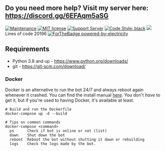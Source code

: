 
## Do you need more help? Visit my server here: **https://discord.gg/6EFAqm5aSG**
[![Maintenance](https://img.shields.io/badge/Maintained%3F-yes-green.svg)](https://GitHub.com/JakeWasChosen/edoC/graphs/commit-activity) [![MIT license](https://img.shields.io/badge/License-MIT-blue.svg)](https://github.com/JakeWasChosen/edoC/blob/master/LICENSE.txt) [![Support Server](https://img.shields.io/discord/591914197219016707.svg?label=&logo=discord&logoColor=ffffff&color=7389D8&labelColor=6A7EC2)](https://discord.gg/6EFAqm5aSG)
[![Code Style: black](https://img.shields.io/badge/code%20style-black-000000.svg)](https://github.com/psf/black)
![](https://img.shields.io/github/repo-size/JakeWasChosen/edoC)
Lines of code 20196
[![ForTheBadge powered-by-electricity](http://ForTheBadge.com/images/badges/powered-by-electricity.svg)](https://en.wikipedia.org/wiki/Electricity)




## Requirements
- Python 3.8 and up - https://www.python.org/downloads/
- git - https://git-scm.com/download/

### Docker
Docker is an alternative to run the bot 24/7 and always reboot again whenever it crashed. You can find the install manual [here](https://docs.docker.com/install/). You don't *have* to get it, but if you're used to having Docker, it's available at least.
```
# Build and run the Dockerfile
docker-compose up -d --build

# Tips on common commands
docker-compose <command>
  ps      Check if bot is online or not (list)
  down    Shut down the bot
  reboot  Reboot the bot without shutting it down or rebuilding
  logs    Check the logs made by the bot.
```
[]()
